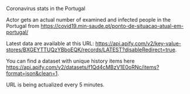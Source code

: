 
Coronavirus stats in the Portugal

Actor gets an actual number of examined and infected people in the Portugal from https://covid19.min-saude.pt/ponto-de-situacao-atual-em-portugal/

Latest data are available at this URL: https://api.apify.com/v2/key-value-stores/BXGEYTTUQzYBboEQK/records/LATEST?disableRedirect=true.

You can find a dataset with unique history items here https://api.apify.com/v2/datasets/f1Qd4cMBzV1E0oRNc/items?format=json&clean=1.

URL is being actualized every 5 minutes.
